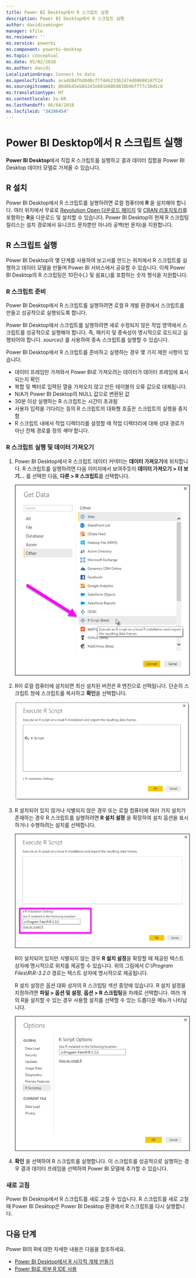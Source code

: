 ```yaml
---
title: Power BI Desktop에서 R 스크립트 실행
description: Power BI Desktop에서 R 스크립트 실행
author: davidiseminger
manager: kfile
ms.reviewer: ''
ms.service: powerbi
ms.component: powerbi-desktop
ms.topic: conceptual
ms.date: 05/02/2018
ms.author: davidi
LocalizationGroup: Connect to data
ms.openlocfilehash: acadd84fbd8d0cf7f44b23362474d08608107f24
ms.sourcegitcommit: 80d6b45eb84243e801b60b9038b9bff77c30d5c8
ms.translationtype: HT
ms.contentlocale: ko-KR
ms.lasthandoff: 06/04/2018
ms.locfileid: "34286454"
---
```

# <a name="run-r-scripts-in-power-bi-desktop"></a>Power BI Desktop에서 R 스크립트 실행
**Power BI Desktop**에서 직접 R 스크립트를 실행하고 결과 데이터 집합을 Power BI Desktop 데이터 모델로 가져올 수 있습니다.

## <a name="install-r"></a>R 설치
Power BI Desktop에서 R 스크립트를 실행하려면 로컬 컴퓨터에 **R** 을 설치해야 합니다. 여러 위치에서 무료로 [Revolution Open 다운로드 페이지](https://mran.revolutionanalytics.com/download/) 및 [CRAN 리포지토리](https://cran.r-project.org/bin/windows/base/)를 포함하는 **R**을 다운로드 및 설치할 수 있습니다. Power BI Desktop의 현재 R 스크립팅 릴리스는 설치 경로에서 유니코드 문자뿐만 아니라 공백(빈 문자)을 지원합니다.

## <a name="run-r-scripts"></a>R 스크립트 실행
Power BI Desktop의 몇 단계를 사용하여 보고서를 만드는 위치에서 R 스크립트를 실행하고 데이터 모델을 만들며 Power BI 서비스에서 공유할 수 있습니다. 이제 Power BI Desktop의 R 스크립팅은 10진수(.) 및 쉼표(,)를 포함하는 숫자 형식을 지원합니다.

### <a name="prepare-an-r-script"></a>R 스크립트 준비
Power BI Desktop에서 R 스크립트를 실행하려면 로컬 R 개발 환경에서 스크립트를 만들고 성공적으로 실행되도록 합니다.

Power BI Desktop에서 스크립트를 실행하려면 새로 수정되지 않은 작업 영역에서 스크립트를 성공적으로 실행해야 합니다. 즉, 패키지 및 종속성이 명시적으로 로드되고 실행되어야 합니다. *source()* 를 사용하여 종속 스크립트를 실행할 수 있습니다.

Power BI Desktop에서 R 스크립트를 준비하고 실행하는 경우 몇 가지 제한 사항이 있습니다.

* 데이터 프레임만 가져와서 Power BI로 가져오려는 데이터가 데이터 프레임에 표시되는지 확인
* 복합 및 벡터로 입력된 열을 가져오지 않고 만든 테이블의 오류 값으로 대체됩니다.
* N/A가 Power BI Desktop의 NULL 값으로 변환된 값
* 30분 이상 실행하는 R 스크립트는 시간이 초과됨
* 사용자 입력을 기다리는 등의 R 스크립트의 대화형 호출은 스크립트의 실행을 중지함
* R 스크립트 내에서 작업 디렉터리를 설정할 때 작업 디렉터리에 대해 상대 경로가 아닌 전체 경로를 정의 *해야* 합니다.

### <a name="run-your-r-script-and-import-data"></a>R 스크립트 실행 및 데이터 가져오기
1. Power BI Desktop에서 R 스크립트 데이터 커넥터는 **데이터 가져오기**에 위치합니다. R 스크립트를 실행하려면 다음 이미지에서 보여주듯이 **데이터 가져오기 &gt; 더 보기...** 를 선택한 다음, **다른 &gt; R 스크립트**를 선택합니다.
   
   ![](media/desktop-r-scripts/r-scripts-1.png)
2. R이 로컬 컴퓨터에 설치되면 최신 설치된 버전은 R 엔진으로 선택됩니다. 단순히 스크립트 창에 스크립트를 복사하고 **확인**을 선택합니다.
   
   ![](media/desktop-r-scripts/r-scripts-2.png)
3. R 설치되어 있지 않거나 식별되지 않은 경우 또는 로컬 컴퓨터에 여러 가지 설치가 존재하는 경우 R 스크립트를 실행하려면 **R 설치 설정** 을 확장하여 설치 옵션을 표시하거나 수행하려는 설치를 선택합니다.
   
   ![](media/desktop-r-scripts/r-scripts-3.png)
   
   R이 설치되어 있지만 식별되지 않는 경우 **R 설치 설정**을 확장할 때 제공된 텍스트 상자에 명시적으로 위치를 제공할 수 있습니다. 위의 그림에서 *C:\Program Files\R\R-3.2.0* 경로는 텍스트 상자에 명시적으로 제공됩니다.
   
   R 설치 설정은 옵션 대화 상자의 R 스크립팅 섹션 중앙에 있습니다. R 설치 설정을 지정하려면 **파일 > 옵션 및 설정**, **옵션 > R 스크립팅**을 차례로 선택합니다. 여러 개의 R을 설치할 수 있는 경우 사용할 설치를 선택할 수 있는 드롭다운 메뉴가 나타납니다.
   
   ![](media/desktop-r-scripts/r-scripts-4.png)
4. **확인** 을 선택하여 R 스크립트를 실행합니다. 이 스크립트를 성공적으로 실행하는 경우 결과 데이터 프레임을 선택하여 Power BI 모델에 추가할 수 있습니다.

### <a name="refresh"></a>새로 고침
Power BI Desktop에서 R 스크립트를 새로 고칠 수 있습니다. R 스크립트를 새로 고칠 때 Power BI Desktop은 Power BI Desktop 환경에서 R 스크립트를 다시 실행합니다.

## <a name="next-steps"></a>다음 단계
Power BI의 R에 대한 자세한 내용은 다음을 참조하세요.

* [Power BI Desktop에서 R 시각적 개체 만들기](desktop-r-visuals.md)
* [Power BI로 외부 R IDE 사용](desktop-r-ide.md)


